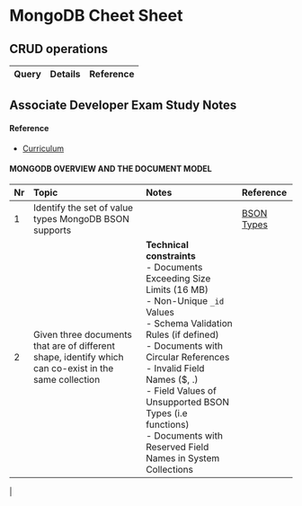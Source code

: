<h1> MongoDB Cheet Sheet</h1>

<h2> CRUD operations</h2>

| Query            | Details| Reference |
| :---------------- | :------: | ----: |

<h2> Associate Developer Exam Study Notes </h2>

<h4> Reference </h4>

* [Curriculum](https://learn.mongodb.com/learn/course/mongodb-associate-developer-exam-study-guide/main/associate-dba-exam-study-guide?client=customer)

<h4> MONGODB OVERVIEW AND THE DOCUMENT MODEL </h4>

| Nr             | Topic| Notes | Reference |
| :------| :------ |:---- | :----------------|
| 1 | Identify the set of value types MongoDB BSON supports | | [BSON Types](https://www.mongodb.com/docs/manual/reference/bson-types/)|
| 2 | Given three documents that are of different shape, identify which can co-exist in the same collection | **Technical constraints** </br> - Documents Exceeding Size Limits (16 MB) </br>- Non-Unique `_id` Values </br>- Schema Validation Rules (if defined) </br>- Documents with Circular References </br>- Invalid Field Names ($, .) </br>- Field Values of Unsupported BSON Types (i.e functions) </br>- Documents with Reserved Field Names in System Collections
|
